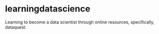 # learningdatascience
Learning to become a data scientist through online resources, specifically, dataquest. 
